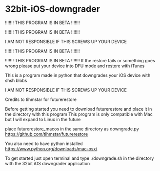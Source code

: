 # 32bit-iOS-downgrader
!!!!!!! THIS PROGRAM IS IN BETA !!!!!!!

!!!!!!! THIS PROGRAM IS IN BETA !!!!!!!

I AM NOT RESPONSIBLE IF THIS SCREWS UP YOUR DEVICE

!!!!!!! THIS PROGRAM IS IN BETA !!!!!!!

!!!!!!! THIS PROGRAM IS IN BETA !!!!!!!
If the restore fails or something goes wrong please put your device into DFU mode and restore with iTunes

This is a program made in python that downgrades your iOS device with shsh blobs

I AM NOT RESPONSIBLE IF THIS SCREWS UP YOUR DEVICE

Credits to tihmstar for futurerestore

Before getting started you need to download futurerestore and place it in the directory with this program
This program is only compatible with Mac but I will expand to Linux in the future

place futurerestore_macos in the same directory as downgrade.py
https://github.com/tihmstar/futurerestore

You also need to have python installed
https://www.python.org/downloads/mac-osx/

To get started just open terminal and type ./downgrade.sh in the directory with the 32bit iOS downgrader application
